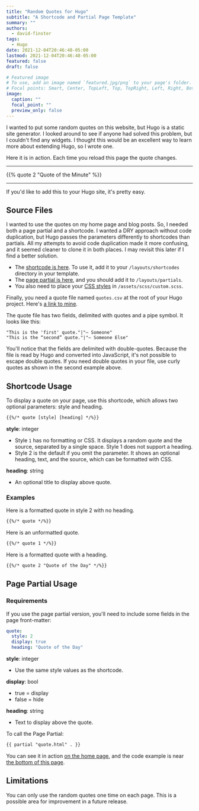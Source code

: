 ```yaml
---
title: "Random Quotes for Hugo"
subtitle: "A Shortcode and Partial Page Template"
summary: ""
authors:
  - david-finster
tags:
  - Hugo
date: 2021-12-04T20:46:48-05:00
lastmod: 2021-12-04T20:46:48-05:00
featured: false
draft: false

# Featured image
# To use, add an image named `featured.jpg/png` to your page's folder.
# Focal points: Smart, Center, TopLeft, Top, TopRight, Left, Right, BottomLeft, Bottom, BottomRight.
image:
  caption: ""
  focal_point: ""
  preview_only: false
---
```

I wanted to put some random quotes on this website, but Hugo is a static site generator. I looked around to see if anyone had solved this problem, but I couldn't find any widgets. I thought this would be an excellent way to learn more about extending Hugo, so I wrote one. 

Here it is in action. Each time you reload this page the quote changes.

---

{{% quote 2 "Quote of the Minute" %}}

---

If you'd like to add this to your Hugo site, it's pretty easy. 

## Source Files

I wanted to use the quotes on my home page and blog posts. So, I needed both a page partial and a shortcode. I wanted a DRY approach without code duplication, but Hugo passes the parameters differently to shortcodes than partials. All my attempts to avoid code duplication made it more confusing, and it seemed cleaner to clone it in both places. I may revisit this later if I find a better solution.

* The [shortcode is here](https://github.com/dfinr/www.dfinr.com/blob/master/layouts/shortcodes/quote.html). To use it, add it to your `/layouts/shortcodes` directory in your template.
* The [page partial is here](https://github.com/dfinr/www.dfinr.com/blob/master/layouts/partials/quote.html), and you should add it to `/layouts/partials`.
* You also need to place your [CSS styles](https://github.com/dfinr/www.dfinr.com/blob/master/assets/scss/custom.scss) in `/assets/scss/custom.scss`.

Finally, you need a quote file named `quotes.csv` at the root of your Hugo project. Here's [a link to mine](https://github.com/dfinr/www.dfinr.com/blob/master/quotes.csv).

The quote file has two fields, delimited with quotes and a pipe symbol. It looks like this:

    "This is the 'first' quote."|"— Someone"
    "This is the “second” quote."|"— Someone Else"

You'll notice that the fields are delimited with double-quotes. Because the file is read by Hugo and converted into JavaScript, it's not possible to escape double quotes. If you need double quotes in your file, use curly quotes as shown in the second example above.

## Shortcode Usage

To display a quote on your page, use this shortcode, which allows two optional parameters: style and heading.

```txt
{{%/* quote [style] [heading] */%}}
```

**style**: integer 

* Style `1` has no formatting or CSS. It displays a random quote and the source, separated by a single space. Style 1 does not support a heading.
* Style 2 is the default if you omit the parameter. It shows an optional heading, text, and the source, which can be formatted with CSS.

**heading**: string

* An optional title to display above quote.

### Examples

Here is a formatted quote in style 2 with no heading.

```txt
{{%/* quote */%}}
```

Here is an unformatted quote.

```txt
{{%/* quote 1 */%}}
```

Here is a formatted quote with a heading.

```txt
{{%/* quote 2 "Quote of the Day" */%}}
```

## Page Partial Usage

### Requirements

If you use the page partial version, you'll need to include some fields in the page front-matter:

```yaml
quote: 
  style: 2
  display: true
  heading: "Quote of the Day"
```

**style**: integer  

* Use the same style values as the shortcode.

**display**: bool

* true = display
* false = hide

**heading**: string

* Text to display above the quote.

To call the Page Partial:

```txt
{{ partial "quote.html" . }}
```

You can see it in action [on the home page](https://www.dfinr.com/), and the code example is near [the bottom of this page](https://github.com/dfinr/www.dfinr.com/blob/master/layouts/partials/widgets/about.html).

## Limitations

You can only use the random quotes one time on each page. This is a possible area for improvement in a future release. 
